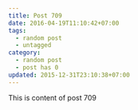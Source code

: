 ```yaml
---
title: Post 709
date: 2016-04-19T11:10:42+07:00
tags:
  - random post
  - untagged
category:
  - random post
  - post has 0
updated: 2015-12-31T23:10:38+07:00
---
```

This is content of post 709